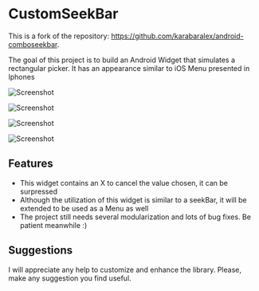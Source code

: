 # CustomSeekBar
This is a fork of the repository: <https://github.com/karabaralex/android-comboseekbar>.

The goal of this project is to build an Android Widget that simulates a rectangular picker. It has an appearance similar to iOS Menu presented in Iphones

![Screenshot](https://raw.githubusercontent.com/chicofilho/android-seekbar/screenshots/sample/src/main/res/mipmap-hdpi/Screenshot_2015-06-16-18-40-59.png)

![Screenshot](https://raw.githubusercontent.com/chicofilho/android-seekbar/screenshots/sample/src/main/res/mipmap-hdpi/Screenshot_2015-06-16-18-41-40.png)

![Screenshot](https://raw.githubusercontent.com/chicofilho/android-seekbar/screenshots/sample/src/main/res/mipmap-hdpi/Screenshot_2015-06-16-18-42-38.png)

![Screenshot](https://raw.githubusercontent.com/chicofilho/android-seekbar/screenshots/sample/src/main/res/mipmap-hdpi/Screenshot_2015-06-16-18-42-07.png)




## Features

 * This widget contains an X to cancel the value chosen, it can be surpressed
 * Although the utilization of this widget is similar to a seekBar, it will be extended to be used as a Menu as well
 * The project still needs several modularization and lots of bug fixes. Be patient meanwhile :) 

## Suggestions

I will appreciate any help to customize and enhance the library. Please, make any suggestion you find useful.
